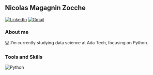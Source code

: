 ## Nicolas Magagnin Zocche

[![LinkedIn](https://img.shields.io/badge/LinkedIn-0077B5?style=for-the-badge&logo=linkedin&logoColor=white)](https://www.linkedin.com/in/nicolas-magagnin-zocche-42a671221/)
[![Gmail](https://img.shields.io/badge/Gmail-red?style=for-the-badge&logo=gmail&logoColor=white)](mailto:nicolaszocche@gmail.com)


### About me

💻 I’m currently studying data science at Ada Tech, focusing on Python.

### Tools and Skills

![Python](https://img.shields.io/badge/python-3670A0?style=for-the-badge&logo=python&logoColor=ffdd54)


<!--
**NicolasZocche/NicolasZocche** is a ✨ _special_ ✨ repository because its `README.md` (this file) appears on your GitHub profile.



- 🔭 I’m currently studying data science at ADA TECH
- 🌱 I’m currently learning pandas and numpy
- 👯 I’m looking to collaborate on ...
- 🤔 I’m looking for help with ...
- 💬 Ask me about ...
- 📫 How to reach me: ...

-->
